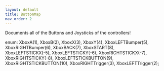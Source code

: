 ```yaml
---
layout: default
title: ButtonMap
nav_order: 2
---
```

Documents all of the Buttons and Joysticks of the controllers!

enum:
    XboxA(1),
    XboxB(2),
    XboxX(3),
    XboxY(4),
    XboxLEFTBumper(5),
    XboxRIGHTBumper(6),
    XboxBACK(7),
    XboxSTART(8),
    XboxLEFTSTICKX(-5),
    XboxLEFTSTICKY(-6),
    XboxRIGHTSTICKX(-7),
    XboxRIGHTSTICKY(-8),
    XboxLEFTSTICKBUTTON(9),
    XboxRIGHTSTICKBUTTON(10),
    XboxRIGHTTrigger(3),
    XboxLEFTTrigger(2);
